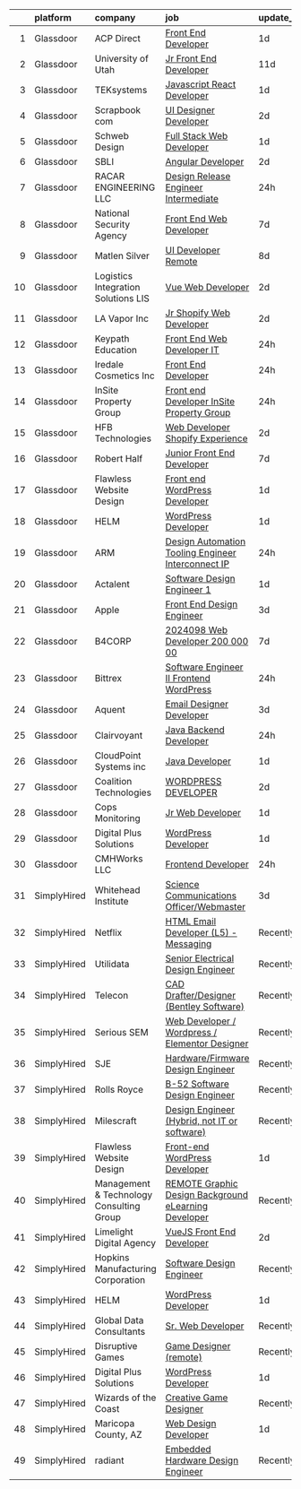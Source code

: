 

|    | platform    | company                                  | job                                                                                                                                                                                                                                                                                                                                                                                                                                                                                                                                                                                                                                                                                                                                                                                                                                                                                                                                                                                                                                                                                                                                                                                                                                                                                                                                                                                                                               | update_time   | location                  |
|---:|:------------|:-----------------------------------------|:----------------------------------------------------------------------------------------------------------------------------------------------------------------------------------------------------------------------------------------------------------------------------------------------------------------------------------------------------------------------------------------------------------------------------------------------------------------------------------------------------------------------------------------------------------------------------------------------------------------------------------------------------------------------------------------------------------------------------------------------------------------------------------------------------------------------------------------------------------------------------------------------------------------------------------------------------------------------------------------------------------------------------------------------------------------------------------------------------------------------------------------------------------------------------------------------------------------------------------------------------------------------------------------------------------------------------------------------------------------------------------------------------------------------------------|:--------------|:--------------------------|
|  1 | Glassdoor   | ACP Direct                               | [Front End Developer](https://www.glassdoor.com/partner/jobListing.htm?pos=101&ao=1110586&s=58&guid=000001839261e6bb94d97537b146ba53&src=GD_JOB_AD&t=SR&vt=w&ea=1&cs=1_7f88d356&cb=1664608233448&jobListingId=1008171723718&cpc=65CC663E25211861&jrtk=3-0-1ge963pmv2jqc001-1ge963pnei6jt800-ebe48ef794ea5541--6NYlbfkN0AtR68e5gWpPxoovZgA7Udo-dcymoK0NpHFMpIgh7LYz1Vfe3EZ7V0loPJcUnKR6HkjFGVfcN7PrEN0HPXvC2h61nGMZ_djwHEibMkqe5tP7reegdDA6GyXleUtzBg76dLwB5ZrR7VchWLIqdZmor3IpQ1dlq44r_xYVo-fHbMjW8Pt16mgw8KMr6CVpOab7WjmIVOgXmu74wWbzg6VRnNanz945hQau2mQvXpQ41qR0Kz2FxoIEXgkayAcAwdmoU28Hi4WHFufiajoRCZ861Q9T0H0OEP11GQOE4lFtjQtgDETKZULdl-_sUV5UB_An1hbsz49_9Mh1YFap53gjHAWyqsKS698GhiFgBFtWX9nnEd6o-zfTs37O-_LWGSvy6WdJ2FAShIpSSU-pTEGWUhyN_Wgcpuq6rUHAjMigw_o89vpRklLKcA_VEWFmtQ5wK9A2rpFcnB4qPoGD78sDU-m0_kVbS1yWJ_1Fe7NGCzQCGl9rMyluGKG1_Sibvu5giI%3D)                                                                                                                                                                                                                                                                                                                                                                                                                                                                                                                                                                      | 1d            | Remote                    |
|  2 | Glassdoor   | University of Utah                       | [Jr  Front End Developer](https://www.glassdoor.com/partner/jobListing.htm?pos=115&ao=1110586&s=58&guid=000001839261e6bb94d97537b146ba53&src=GD_JOB_AD&t=SR&vt=w&cs=1_ec81f9e4&cb=1664608233449&jobListingId=1008148899412&cpc=F4EED0218A761C36&jrtk=3-0-1ge963pmv2jqc001-1ge963pnei6jt800-203d757690ef3570--6NYlbfkN0CeT8FX21qA8aHoekqZMuZU4Mih5bXiRa2bV6asheKhAl6mYKVHUB3RdJxaCuksIwR8-U3Q2LcHEcxiRj65QyZR_Afs3iURmeU3TP93qVXtnfMQVf9qrz6Srk0RCkWqt7jlVuMNAn8ksU6vScNEdTwyDSTPtTb_VQr51K56x_P_fPGStcxirzBzIkomkFjLpsNNNFTo2CzfvV5CTHjznMIYlmy1UJKe8b6wn14o6ncvqfXEbEuvvioffCFZabgTninYsgogMxVFTz-acpvG6fXgUL6DnYUjfN2kATCvGLgqs-5tS_UOqpOTfsfQYd3hb-WTjczNTAn37f1KcDAshof0xFWf9eu0xrgULAR1B5qbh2nEyszcUrOPUCZW45ZvthQlCrYmTSBpQ_DHlbABoq5J7OSCVR6uWX74JiHsh2X-ngsQ4jVpG-ACPYl39rTWpfaMuqz3JG_xbckAfVpEHLSG)                                                                                                                                                                                                                                                                                                                                                                                                                                                                                                                                                                                                                     | 11d           | Salt Lake City, UT        |
|  3 | Glassdoor   | TEKsystems                               | [Javascript React Developer](https://www.glassdoor.com/partner/jobListing.htm?pos=119&ao=1110586&s=58&guid=000001839261e6bb94d97537b146ba53&src=GD_JOB_AD&t=SR&vt=w&cs=1_1dfe6592&cb=1664608233450&jobListingId=1008172765994&cpc=FB7E4A1762AE5BEC&jrtk=3-0-1ge963pmv2jqc001-1ge963pnei6jt800-120e8345924685f5--6NYlbfkN0AuKz8EBO1xHDEL7V2YF9xF3dC_I9B9i-Zw2Jh8clPMK3KTieKealHQySFBD4L6FvMt4hGeVJ7Y6wJmM8g5YIBiSJvlrytB98C1o2PgFcLlg_4tl2xRH9NZ-YAUbcAPbJ_iqonSoRRmgWGbflO4yxz_XNj03M_SVNhNhnRgPDq7BtO6k2awFbHeEj8EBvK-iQbQ5NqtyDBqrgdZjqNgD7OGAFFIawT2V4sNJcc_BSRK_bNRcxHvQHRwGZbN02dtj_fRM8dwD_gkv9b_jwdpBjxKfu90ZMhUumCSbcD0WDeHvVmm8lYky9V1Hl-JAMfO2a9eGE9hJCCykNvzk1JbFqnTknJiVAmYFICC0OBQ53JYX5STpAedNquoenPG6zoTCnxqqm71R88_DURWAUelt9aCaRBi5g5C8SpEglxBPzuVYwpAde4jo_BqZN3Zv-YjPf7tY42ARu5oV0QVSnALgyOPZoSNw8AC8CwP1anLOlPJ5SVvaKolJd1TlEA8wsSV-RPILFUSiRGfMCM4U1SOYDy5-ez6nyIq4vcYwwYKj6VhXk4NfgbpTqBA1Hei7Rk_2tNybQbKaVAE5Om22RAEnHKvp2vmXDPrMq0i-KQEb97Wb_roCgzcwvf0RGpbBQprtLi7-dZCQNL6bVhMFdhFRf8j0TNtykgX-3-AUJPY1PIsWY6rl6MsDcJ5iSGQyQtR2IsnuVDTFsRN1UA7RPaUuCWqAAg_ijZAmUtjh-BudzjgP4RzmLKjGclZnL7LhkuchKf_F05-gHrgjXqp8NAe_cdh_Wdhdh88D9cVmuPmUBz-y9WnrtR-kCTVg3FbPJOkGq5uFsvC8czaE0WkjlUESf4i3229jFCeQE8sYd4D4yooAGI7U-rUlJvVOCFZixEbESvMgLGBBq8gq_C9XDXMm0I9iS02_rxV7MWjGZIhlQQjhQ%3D%3D)                                                                                                                      | 1d            | Cupertino, CA             |
|  4 | Glassdoor   | Scrapbook com                            | [UI Designer Developer](https://www.glassdoor.com/partner/jobListing.htm?pos=103&ao=1110586&s=58&guid=000001839261e6bb94d97537b146ba53&src=GD_JOB_AD&t=SR&vt=w&ea=1&cs=1_6d63149d&cb=1664608233448&jobListingId=1008168650416&cpc=281FE6ECBEE2538F&jrtk=3-0-1ge963pmv2jqc001-1ge963pnei6jt800-62b34dc2ac0b666f--6NYlbfkN0C1yppl-0ekVUoPe3ZKhKQjCocelex8BczS8oiB1y4H6D5mfhWtO58RS_RPbOjQdgdRpZVKCGkuKevbwxgGfsFKUckQKEEjV0lThO3FJ3CpAhFzxwLzD4t2KKMDT4tJo97gxIsJtm8mFW-2M-9v8-Necl0GviZ8_EnnmdTJ12_ddQeQaXotJQFyCf0SWF8os7C6AScTmCIGP22R_poU1EFookTX-TF1pSg3v3e_Xe6qxn6tuG7O7dIdnIXHDEzWFsBtjh_59Lx4tX0ycOCKyS1ImakmETZMiTibYFsFT6dXyj0QT4u3jzYCfkzjp-5sCzlRGq4HKjMLlm8j0Jztm-dl4W04YbXd3akJwSDhwAp5rIXKm_6QtR4DIlQDCDvkFYnUj6oXLBKqXhStM7pXbTH1h3AmYPJfNG_xpUdiZxnf8FZJD3m2Yk70EKvUmuCdE8ADkHZTSEFMJ_rcyv2y6tfAfwqqy3zdFVIlj8WafMUKTKDdfPwtdrhWDcPGF4Wdwu3QNmh6Yb-FKQ3sPQ5uzY17)                                                                                                                                                                                                                                                                                                                                                                                                                                                                                                                                                  | 2d            | Gilbert, AZ               |
|  5 | Glassdoor   | Schweb Design                            | [Full Stack Web Developer](https://www.glassdoor.com/partner/jobListing.htm?pos=109&ao=1110586&s=58&guid=000001839261e6bb94d97537b146ba53&src=GD_JOB_AD&t=SR&vt=w&ea=1&cs=1_f5aa7a2b&cb=1664608233449&jobListingId=1008171484281&cpc=AF770993EC679D41&jrtk=3-0-1ge963pmv2jqc001-1ge963pnei6jt800-563ce414bae4efaf--6NYlbfkN0C74CBfaB2JFQ8JmQU34j2hFqxGo9lo3fUkb7J_mmIB7XQFkPQ7nEKO-snfFwE3jhHIV18mwXamxMjdPpLofRST_KmO5_HVN8LJ9e4RdSpiFwRns25KCv0Oi06JcIdktiBlqLe_6uuKeQK4_RAdM9EkZPgSDKbhnJwUQpy-tD9J9-Km9Mo6WqNt3o6MmEqrFK0tD-md03iid6Hx8gFAvCjfVT3oTohgCv0z008teLgO5CIXkEepRb5Id1JuuN52We09M3SGgLP0bl6ELhXs8QjRqSWEkBrS4FT3_ycSKnTWPlMw8qHTrhkBdbHIRaPrhla8Zwcz-g05I1s6u2tgG6DKFjT9kzvqfRQ9mh0w9BPO4rfXLAvWSc9eaa01CwA-YLn7AAxgQzetQibLWmvn59_BDfqWjaCy0wfWrZNtj4-eRZIJdCZ93ClnhItjkHcPwB14RN7nm2C5b9HZLeXJN9WR7MR3pyPKWuQTOuVUfb6POFAEsAWAtermH9FJTJ--lUgTgtourNTXyQ%3D%3D)                                                                                                                                                                                                                                                                                                                                                                                                                                                                                                                                                   | 1d            | Leola, PA                 |
|  6 | Glassdoor   | SBLI                                     | [Angular Developer](https://www.glassdoor.com/partner/jobListing.htm?pos=108&ao=1110586&s=58&guid=000001839261e6bb94d97537b146ba53&src=GD_JOB_AD&t=SR&vt=w&ea=1&cs=1_d8a6a6e2&cb=1664608233449&jobListingId=1008167959946&cpc=5E31031E1AFF45A7&jrtk=3-0-1ge963pmv2jqc001-1ge963pnei6jt800-62a7fb5f74255640--6NYlbfkN0ANPzSidSEBYE_ak-IZXiPVDVgP634dKPerCPZGJqF6q2af2l_NJ_1y45DedaMq5G1s2aXJms4Br2z8z03mvWFgDAxG6ntV4_rOXBQxeTzrMJv6IaHfHB4Dcj2NVhAQuQ7DQEws3WfhDa4UNKVE3-3BR9Da3wfoM7qgDy8Gb9_EtcsObckbeoETebLG9J1X1tSWYahe5NtYKyjmDqGgv1fodnFJde49GKa-7SDpx3LYLAxKIPziWjbfmuBcAb6XtTKnAf1Z8LG3nSX54BPubJbot6lYgg4qFbCVQXV2hbR6sJSHgIOtEYVQWssQI7CluAenLpnLpNuLnJ3Axqh5zylcMIrqAAklgyh14z-gRiUd8KbsuoEZlJ5TP-Wz1oJBKGQlJiAAwPU_F4VlTIL1qZqd5nqr9nRljYKyBPkDDJ-kZ1LfT29lON2mm2xtYDB_O-T59NGbstpsBD5riz3Og5tjgHvtRAQa-7rjTzuMwQRlBGyIfOFGsOvp6K9UcdHcWL8%3D)                                                                                                                                                                                                                                                                                                                                                                                                                                                                                                                                                                        | 2d            | Woburn, MA                |
|  7 | Glassdoor   | RACAR ENGINEERING LLC                    | [Design Release Engineer   Intermediate](https://www.glassdoor.com/partner/jobListing.htm?pos=102&ao=1110586&s=58&guid=000001839261e6bb94d97537b146ba53&src=GD_JOB_AD&t=SR&vt=w&ea=1&cs=1_21d5ccba&cb=1664608233448&jobListingId=1008173570645&cpc=88C71AD61D38E582&jrtk=3-0-1ge963pmv2jqc001-1ge963pnei6jt800-abef01109f6409b2--6NYlbfkN0AxPkrTPsDcA4ai02pSBbiRRK0-Ba8d9G9mYfWaq0SB0azDdZeQV7gPJbk6Gu4OGPlbMSs5fGvGZHnSO8E5Jzq74ju55i0HhgUHFKcB5c9SWu5ydHS0iJU_QNxcUydJWJ5OQJqP_WaDhRTg-DGp27BKrOTTPflvRG9jxuobCVS4goDDJ6Y_1YaG2mOaVUvtyceBMP3-2i9vd8DghsEFyMHt5IP7rZIVD9ImUFGKiQ9G9bvpcZzbKAy927Dxvs7OXjQ654XTyaWX-iV-0t9QwrwwAz_QuFZVMeLG4YYDXlhCGdhM_cBVeR7wTHmWkQTiTtwF7DFTfFwT3aDBtsSHMu52U635I-MD6_RPCa1viZmAA04KtE_9gEfBMSLuIgOlS4gZIpb184-Ofjz_rRrUq-g0XrA1u5P0P2hgqwR9CMQUWLuv3VLFJlrZzeCCA8lwaAeA0HAF71jUz4_RS6gou3vP4txKhNTr5pajICuI9YlIiuE8EYBKnXC-JkJbLXXifv-_Pk-CrmVggCtYaZNXYETr)                                                                                                                                                                                                                                                                                                                                                                                                                                                                                                                                 | 24h           | Auburn Hills, MI          |
|  8 | Glassdoor   | National Security Agency                 | [Front End Web Developer](https://www.glassdoor.com/partner/jobListing.htm?pos=110&ao=1110586&s=58&guid=000001839261e6bb94d97537b146ba53&src=GD_JOB_AD&t=SR&vt=w&cs=1_d428e087&cb=1664608233449&jobListingId=1008157797541&cpc=9908D8D4413DBB8A&jrtk=3-0-1ge963pmv2jqc001-1ge963pnei6jt800-7ff8eec83c0b4a4b--6NYlbfkN0AC5S5KfpcrE62cRuYLg6qW_HWiPjKHP06qk-AGfbwYtGlr3wcSMURH9oqKq1q2FCfM1OjM3Kz6Mf8EkahFNJNgp1LK48jUPnMt-okSXP8vnz3V3oP6iYtj2IgXbF79uMEmzQyBa0Jx1u30_URFQLBGZGEmRhKBBfzZfC_xhkrKH9dHf6Fvr8hbWyrV4gGE-ylPBRzXMyjroGa9YLm_6bVBgLdwwOb_VA9u01tBAuxCcgyb1xMoKWjlCVShsAgvi2-xH754w0iMGUsUPOCvTf7snoGvPsdN3IGLqZbPiymuO6xSDNGNt81z0Eb-Ffp2u_af1XHPIBfTT8_U46lHFgxf1QccTnuDwzu6DUe859fzviH0XhoUtsRimEmKT70o66hfdC7I8ygo9xNVowoq5xTrcsy2quG4cmOgVuKrM8iEWcah6Dk7Qk2x8ATsJrXey5mRy6yK29NjJly-hWkVi7DJ7IwOjvWekKg%3D)                                                                                                                                                                                                                                                                                                                                                                                                                                                                                                                                                                                                       | 7d            | Fort Meade, MD            |
|  9 | Glassdoor   | Matlen Silver                            | [UI Developer  Remote ](https://www.glassdoor.com/partner/jobListing.htm?pos=123&ao=1110586&s=58&guid=000001839261e6bb94d97537b146ba53&src=GD_JOB_AD&t=SR&vt=w&ea=1&cs=1_ec200f81&cb=1664608233450&jobListingId=1008157161268&cpc=9908D8D4413DBB8A&jrtk=3-0-1ge963pmv2jqc001-1ge963pnei6jt800-16829e777b87af8a--6NYlbfkN0ADTliTSg4K3aDxe8vkHVVj5ml6bx8ND6Ab8oliGx3AtUlZr5CucCWYpR9jiMrNvNGRO6bUQ4H1H6-dQeHwNMaTFEyTKPTqKhcjE6PIy3a4LOawRF4CIuwsP0LKO19BUUgwn1MGgH3F_8QbFy3AD4zt0nMjvdKp-Xe7d_n6MVZu_VvT_ciADqr-E5Dt6SysCZIhzD-0VAxYuhv7ObJaTIag-EayWkN691RBp0Rm9AX4SEs2ugX7MUrNUXQfZYElgvlx7X6BfV8_sRcSP1ZTjfsiL-Ya0JEXJLgO0SbiXKB3K695yptd4XvLy9rnAp_2NANzH4dGeqTWmUE5LaBik36MN1LbrOnJOyaEG-L6CzGTvpRG-v1-AwFRv02Yv3sGlOxkiZ-RmilbeuVYF6bq2gltjs1V3I7DpeGbBtT75avbhVHOdQqQyrhVn1nX0TJkK1DzjrMzBmj1o2d1TC2HUGOYzdhJQGYyaRU%3D)                                                                                                                                                                                                                                                                                                                                                                                                                                                                                                                                                                                                    | 8d            | Tennessee                 |
| 10 | Glassdoor   | Logistics Integration Solutions  LIS     | [Vue Web Developer](https://www.glassdoor.com/partner/jobListing.htm?pos=122&ao=1110586&s=58&guid=000001839261e6bb94d97537b146ba53&src=GD_JOB_AD&t=SR&vt=w&ea=1&cs=1_2a11033e&cb=1664608233450&jobListingId=1008168457851&cpc=F41FEAB56D215062&jrtk=3-0-1ge963pmv2jqc001-1ge963pnei6jt800-bc07900ce1ed5eb9--6NYlbfkN0Dn9MVFzvoxiG4JyuK1UmJOvqj3swPBnvczHh2OE2Nocau-sVAXUxsQithVakcXPSxVzez-X2K8-pFkhsz_6TE4gvTIekW8r913SGXmfdss0rZoytx4ShOgxIOZ9ovN4NKxbCbAmsIYheUtBvWwenrD5hdcZV6Tj2SHqfm6_gGxzBjfAkB5GCwUgjLPu-a7NQPLPI7ukvYo_dk2t09wBP5lCiAgMD6hTOHWRzXfgWDc8x0VEo0Fx2Vp3kOBAL61iMCreCZ1ubVDpTZ8QGYIKd6gu2JV-vO-lhCFNb2AOTwEuH1W8ZpORdpJRzWfeJwEJ2pOy73WsDGRa-DvTRP2GwZVfd2JWkarXAPqXpd8qpUee-36cHlcsN1rk_JJf7Z16mcUW0d6xi09q4ydmnmKjOl5vF8ELhjCp006DRI_mnqoh1cM-YJuPdtCXeVYxSE8PSwfBSdoWXw2FkXjnota0Ipk-QALREPnsqxgs-DeOZWONV2H4h5kz7JU21J8DOSMXhc%3D)                                                                                                                                                                                                                                                                                                                                                                                                                                                                                                                                                                        | 2d            | Remote                    |
| 11 | Glassdoor   | LA Vapor  Inc                            | [Jr  Shopify Web Developer](https://www.glassdoor.com/partner/jobListing.htm?pos=111&ao=1110586&s=58&guid=000001839261e6bb94d97537b146ba53&src=GD_JOB_AD&t=SR&vt=w&ea=1&cs=1_fe372b57&cb=1664608233449&jobListingId=1008168726008&cpc=47CFDC01B3F81FAC&jrtk=3-0-1ge963pmv2jqc001-1ge963pnei6jt800-2074c4a6be6bd2ef--6NYlbfkN0CJdF-dcTyI6K_jQ3hNxcEWsQ5FdiXrEanOgkWkyiPfXsvldo7H_v80a3ejrouI6bzIqd0zLCHI5I5dOdhE6NEu8_lzZRHflhUo9WLrakOcpdhWd6UULU3idueMpu6G62Fl1diU-y6lFMAs6fKmamJK9IRqNABNvyrZ6UGmH_WoPZXRubTdFV8dWDKbtBQr7i3P8WiQX6SbHSo4MgZJJ_7hw0nLyIKBaajdz6nQK7opgmOsuwpK5Ba9l-dR20gp8YqcYmWzfuUlRJLkmEd-FWtK-6_RVf_ndpGVu00BNfjc3eOMKek2y-6HSXVeuEBK3WthNPngQqvHy3FMmdj32c02mNyEsJYNS-JuoenCHQ4WTvYfkIRn8pYeOPEIF6ZH6-OUHcbEPW5_ieHLQTIFK7BtaGfgdgLSBhOFxNxGSuQHFGNpefvo9ruHaI5GT9G1wTNWg8rh8098N3TW8LZ9sVXvPj47N9ClVN6nHdZgnoNAoI4sC8q32SyhURHBzxcUUKBHz8wHVn7B-Q%3D%3D)                                                                                                                                                                                                                                                                                                                                                                                                                                                                                                                                                  | 2d            | Industry, CA              |
| 12 | Glassdoor   | Keypath Education                        | [Front End Web Developer   IT](https://www.glassdoor.com/partner/jobListing.htm?pos=106&ao=1110586&s=58&guid=000001839261e6bb94d97537b146ba53&src=GD_JOB_AD&t=SR&vt=w&cs=1_07dfd9cf&cb=1664608233448&jobListingId=1008175817499&cpc=1FDE87803EF93CD3&jrtk=3-0-1ge963pmv2jqc001-1ge963pnei6jt800-40fd0ab69fd7e2b1--6NYlbfkN0B5yzmwsWuqFEnZ4KZ0oZggF_kecX9RXCcNgmDdqnpqNuS9SQwkvMm25LJOlwnoQeRE1UnOGLjiYyvfFJhS6PBbD0YNTtWlzLa7C0IlrnKzoOpQbH0snZsRGPKJJ4dlL-WZYfTrr_yJRwXsFcKjdWYo7q87fqEwwWCJH_ihO7lEloF_wcCpVmtE45G0JJbPnVukQmRTcIw34GiB-651QiROC4hSzHiQIzisukbUGAbFBJBOTdh1H8U05ALotUcxtd7xV46i2Y5syx67Z6xOkmVOutLICUmKZDJGP-Vd-mkKvYbKuWc1lOQrIUHx7iG0vjbbYjbCmHhKiWecls5UQRNJXfhoU7BwGrOV-nnWFt-LTbceDQBA3l5azAGr74tuU3ExkwM7lHhACUFLhcVxcgxieUEDXdlvwQgncjw7QwTfC0Y2S9Zjttcdd9IDUO3lXIoo4q3D7EIXf9hvTAD2qkhlvYcKbfrH9tVW0baaFhrjWfAj54VLtJV9R1QQYGIEZilJK7dRqjQflWCsOWwi4ZxABXt2nJgHGG9Wjt1Xsfqo0h90OKeqz_HHutIQULSEc9Ey8sfCLZvit9rwme7eH250w0s7_-LpvEF7l_N6hgupag%3D%3D)                                                                                                                                                                                                                                                                                                                                                                                                                                                    | 24h           | Schaumburg, IL            |
| 13 | Glassdoor   | Iredale Cosmetics  Inc                   | [Front End Developer](https://www.glassdoor.com/partner/jobListing.htm?pos=107&ao=1110586&s=58&guid=000001839261e6bb94d97537b146ba53&src=GD_JOB_AD&t=SR&vt=w&ea=1&cs=1_8a79efa6&cb=1664608233449&jobListingId=1008173941640&cpc=2CAED5C921A5F994&jrtk=3-0-1ge963pmv2jqc001-1ge963pnei6jt800-433b51432a60582c--6NYlbfkN0Aewy1G04T2LkGqGLLVS_48ZJBF-shEjrOl0toiIGVrmCXuzT68Aru7xZsMFgdZXC7zH_kmVNNWuvZO3dAxIqTezYpRMsYasIKJlEcTXVDZ2WSTkL_lGA_sJG_5Mhg-WdbncGwduEHNFQQkyFlPiIYVXW3P8eZR1bZm4eyBZdsNDFQqyLBhX0fhzFZK3k6z7UPP22T1iu4cLJrlHnrU1g2OYq6yX-KgrMhdyY4BsFxC66aTSQO8ybDs0jBKGLC2deWF9P-kK8hkpa20ES6trZ2gmNO43cDJxQbxq6wMqYnF05RwJ7abOaNfUT13MPhFFhTocM1eqsoyZNHxWrQIo3fJ3FSgwieNac7b_Jb7P9wC2NJahiJr0OMPHAT8sSrJ9uUHy2MdXtUhly6Oo3rPUDmsiqkHBHBTjKWgd1za7181BV64r5y9KEAbwgLbhR2JfM1P1YfQe33ywOxPoN8dNlnbIdxUsHKNL-kQiJI1BqWvxf9nNndDh2Dc)                                                                                                                                                                                                                                                                                                                                                                                                                                                                                                                                                                                    | 24h           | Remote                    |
| 14 | Glassdoor   | InSite Property Group                    | [Front end Developer  InSite Property Group](https://www.glassdoor.com/partner/jobListing.htm?pos=105&ao=1110586&s=58&guid=000001839261e6bb94d97537b146ba53&src=GD_JOB_AD&t=SR&vt=w&cs=1_9c169d26&cb=1664608233448&jobListingId=1008174947868&cpc=9FFE37255B2C047E&jrtk=3-0-1ge963pmv2jqc001-1ge963pnei6jt800-65399c1e503b61dc--6NYlbfkN0CbSjGqvEM5GUL70PexnlNQ2c1fa7HJH8c8uFYAHz9A405O8Sole7T3VpAzN7Y-QGbFR9xBB_giB3xmPkVYNQW7_MMF4UPr1nKmtGfhfBrUyI60m9r5HUwClaujxM8avOcr1CimrFdKyR6B578pRxnxAyGDwumj2EzOOZPnlKVzct10rlitAp-1A0gehQtk9cF7kLc63aVrzb4NRE0FugQbbxj8jEECGPZFoamDqFZPbvZGjd2elkI7oYufowKkW_jLJCgQDdyRJHocKCRiwZ4tuc7Gt2k6FyvB4o5W9i_5lwwWIwpPrfKJnAQnhiJZdwpDtMTKjgf0P-qo8VV9GPdCTtwiYYaRDHoBBPfzSfp7YrFQkUrzJD_zehTVvBeFFcZIRZoKJUy5__0M-WuWpUak72m5cy2QUNj14Zye-UNvwjjcA0SufpW6ggYCFz9caTBSlRTgG9Y9fZQftgZs-FdQ0fVt7Q40vjObldgwnOna0NdQlUb7M0sW)                                                                                                                                                                                                                                                                                                                                                                                                                                                                                                                                                                  | 24h           | Remote                    |
| 15 | Glassdoor   | HFB Technologies                         | [Web Developer   Shopify Experience](https://www.glassdoor.com/partner/jobListing.htm?pos=114&ao=1110586&s=58&guid=000001839261e6bb94d97537b146ba53&src=GD_JOB_AD&t=SR&vt=w&ea=1&cs=1_606d6ade&cb=1664608233449&jobListingId=1008168337569&cpc=334ABAF5D42DC775&jrtk=3-0-1ge963pmv2jqc001-1ge963pnei6jt800-0006d3e8cadd13c0--6NYlbfkN0Bdi3r-K5gyuedsFzsY4v3-uemM-ORqdIiUVv3E2nJH3vFPz-131uzYdjiivR9aQ3PgQHhUkLbQNpAMj3lB85CKPrkqvOxC7TORGZiu8QsUsVrbxiNb5WE6XDnmJ-DCzmOnHfa4EPlLXbJzF5vHwTZm4MgHQMD7emKL6_B_GdpCoDdufJhp99wfdZcZqQ9niTkwaz3C7flNst3ELjAzRdvIr-in99UmveB31-jjDHLthUIzc8pUeizjB8v-VsmhoRUEsWS9ROd0TV803seHSMz_aWNHfHHe2zhY-mxtd66e9N2BqV0_ABCoAV-QiEtJEPsv98lVjdSKdQpmR0bLVs_tOXZyuLxxX2cZDbIQurnSWivmYSDwfurI7QvvkljGmj9EtFGEsV0cFEnPnMldWjzTaVNzoWhYq-177gGxgugcZsk-c_pBD5R7vtnTACxgqWooe5Gt-Ekgz0iCH9lfPTkAK0LToFD7F6F_E1eobgBkHSZlTSWvHZwB_UXQ2_Ypy5hfzUrG7T5NZw%3D%3D)                                                                                                                                                                                                                                                                                                                                                                                                                                                                                                                                         | 2d            | Saint George, UT          |
| 16 | Glassdoor   | Robert Half                              | [Junior Front End Developer](https://www.glassdoor.com/partner/jobListing.htm?pos=118&ao=1110586&s=58&guid=000001839261e6bb94d97537b146ba53&src=GD_JOB_AD&t=SR&vt=w&ea=1&cs=1_2df41fad&cb=1664608233450&jobListingId=1008159310171&cpc=C4A69CCDBB3B9599&jrtk=3-0-1ge963pmv2jqc001-1ge963pnei6jt800-ad7c0c2ea6a51657--6NYlbfkN0CpzDdaQkua3np5pkmj49lKioZwmwxQ-yx5plwbYmV_M7ZUsoYMwH68ZWZwpU8o109k8k9TkDq1w6sfTxQkE0Ft9mF14Uw0_9EoxHmQqCj3tCIE2KfBuGjcTtjqWw-JHOfMWZ887oAMblHPOaCDyAle0H0J8Szjo-QPHMkVFWsJnhEnUz9nnl6qhn_-2MEp5YD6ZchtmIxpivTYEq9Rafa1cQiwb7FDdQTd9bxHBVvyuaYcYugYV77WVhuSiiLDLH7vO-mdTIa_fO19Gqp2WSry3OV6jdjbL9kBFxsoCWHpFxgu0QlJk2EEeeo5vxfPWv7PX4ZTyqWud-esc5LUWKq3usOczqtck1DZX4seKPFP8OZPKweaBytY1Pf5Y52zOmTRvgjunvUyUP8JcnrrAFWUOILayr3TXo651KViM6sEiAjf3--HKQzT9P8DgHm_e-Ap-gORDEK7CljRlbg_0dZ5V_sa-7vfDdarfOL6j8qb3-xNH8zjOtnAKCWAqfWFegODZDCysb3aHmMg1vsTRnnFTdEzns-60Dt-rQ4bk_s1xejH-GJPI741Mb9BiagRvms%3D)                                                                                                                                                                                                                                                                                                                                                                                                                                                                                               | 7d            | Melville, NY              |
| 17 | Glassdoor   | Flawless Website Design                  | [Front end WordPress Developer](https://www.glassdoor.com/partner/jobListing.htm?pos=126&ao=1136043&s=58&guid=000001839261e6bb94d97537b146ba53&src=GD_JOB_AD&t=SR&vt=w&cs=1_f04cab13&cb=1664608233450&jobListingId=1008172588659&jrtk=3-0-1ge963pmv2jqc001-1ge963pnei6jt800-07924ada108c6897-)                                                                                                                                                                                                                                                                                                                                                                                                                                                                                                                                                                                                                                                                                                                                                                                                                                                                                                                                                                                                                                                                                                                                    | 1d            | Remote                    |
| 18 | Glassdoor   | HELM                                     | [WordPress Developer](https://www.glassdoor.com/partner/jobListing.htm?pos=128&ao=1136043&s=58&guid=000001839261e6bb94d97537b146ba53&src=GD_JOB_AD&t=SR&vt=w&ea=1&cs=1_28542b35&cb=1664608233450&jobListingId=1008170937652&jrtk=3-0-1ge963pmv2jqc001-1ge963pnei6jt800-8f977f92417209d4-)                                                                                                                                                                                                                                                                                                                                                                                                                                                                                                                                                                                                                                                                                                                                                                                                                                                                                                                                                                                                                                                                                                                                         | 1d            | Remote                    |
| 19 | Glassdoor   | ARM                                      | [Design Automation   Tooling Engineer   Interconnect IP](https://www.glassdoor.com/partner/jobListing.htm?pos=112&ao=1110586&s=58&guid=000001839261e6bb94d97537b146ba53&src=GD_JOB_AD&t=SR&vt=w&cs=1_ef32a13d&cb=1664608233449&jobListingId=1008175654790&cpc=FAE5E775D180B2FB&jrtk=3-0-1ge963pmv2jqc001-1ge963pnei6jt800-778fc76290a73bca--6NYlbfkN0BgJnowPS_nFa6JvbNw1Ud-JjG_6nenis8YkFjCtkUlxoHXLw2_bm5yT8xmAj-JAcWZuf3sSzeAE-Nqz2cSmklAZBML91C7aVl1S4LPMKPpCKB0HakeDJceZJPJRxeYXjHIMA5lCMApHD6TQE-HPfHwXi2ZYTwQg5bx7IUxEImifs-c6fMF8A8DvAE10UN9-4yMhyG0uhe7WHBbGQwP9klupgHtM1dWsJ0VCX1p08_wxodUfIb9kk8XRygGNyXQZ3oDEaWS8NSM1aq9ncU_6N-boY_n3YAQRVuMfB-tVjpfX9cTwD0G5VDByca7CnY99TQE5J8yR-Vi2dufDyzAcRxLdr8UCXZreloidIUWwp6etpmzu28cmgd2rID_ZUCwIZlC84AGFNue_7r1ox2GW0U0OwCcUyU_i7QixyZ8hbgfl6-XxAnFc5JOiKH30ATxwME%3D)                                                                                                                                                                                                                                                                                                                                                                                                                                                                                                                                                                                                        | 24h           | Austin, TX                |
| 20 | Glassdoor   | Actalent                                 | [Software Design Engineer 1](https://www.glassdoor.com/partner/jobListing.htm?pos=121&ao=1110586&s=58&guid=000001839261e6bb94d97537b146ba53&src=GD_JOB_AD&t=SR&vt=w&ea=1&cs=1_2711d375&cb=1664608233450&jobListingId=1008170406414&cpc=3BA4CE39D5B5DEF5&jrtk=3-0-1ge963pmv2jqc001-1ge963pnei6jt800-6fa445fc067a5779--6NYlbfkN0ChYVx_I3yfZ_JDY3EFoivtqvi_stwnZ_kRt8Dowt_l_d1ydueao4NE-oUleRJ4yhjfJQSbKMB4y1pzkqK1GAQAEEEJrmsvY9Nkq5R9T2FDcE7TICfcbPB5zDzDxmOWKSxlsBDpNwYP7Xbl3jusf-hvHdJWZ_U56WY4RHdpLntJY7m0dce21lCxlJcJfyAlhHyqJF0lEHXpXdCJULlrYuKDf4msCvd42eVCgs-KKuGVH5dOttqhPxgM3xyGMwAAQcwRbkOXa-Yz500d-HXPY6ehKiWtU3vDwNw7EDqGsZnLZ6lEMAQEMwpV47LWRvqvmXHZ7sYks61vBckT8mWH09cTPL5GHGVF1tl8nj_OrY9NKPVD7_vL95D9PKO9Ex5u36ey6Ud1hMImSiuUPv7tZ3TFDUGp1NVMgIkqN2JWLFPMx2fcBuAPDWxAUA5fhKCmzD0LeqwHb7CbN9tRC4MJml_ERNE_if50PFKt3hmLhtXU0GKcLp2EwuxV3dJRZMhHAO3dGlaL8WtR4RlgkTVaJAJOjoboW3CHIbKFHpDNqheV5LnM8_ssM9g4qseNtd56MTIvy3p4-HKzx9AlFrpl8-1mBQQKP5xg247PgdB_k8_Fp1xqVW1IsrH-KCUvyyefkpqRobAzvFvYtgWQY02o0nM-nfMtauXuBxJRK_foEILHB27r5su-21gwj5Rp85LOMuKwgvlHdpc1lFtTVtjyhCighlrAFZFEuKl4Z_fYO3EvzoPU14h6uCFkOscAm4TXbrR8y0LKKQb9Hiw-HGjrjH-NIWQXwwXcbj6W30g9LxKXKlbRcjZu0pu1gczx7RNqlLOVRV9KnyuAXFNp3XKgkjx2b7_k5UJCZVCyDy3Yx0Ugm_QP7W1xADu2PA-FbAGpE1Kk3RgDrszTdvg11MQHeQxv0kB1Xd3_ybRK_X2TL2a9FuDc6WchMR5rno_SieUIJd65AiUStVUO7-x5YrRSRh75)                                                                             | 1d            | Seattle, WA               |
| 21 | Glassdoor   | Apple                                    | [Front End Design Engineer](https://www.glassdoor.com/partner/jobListing.htm?pos=113&ao=1110586&s=58&guid=000001839261e6bb94d97537b146ba53&src=GD_JOB_AD&t=SR&vt=w&cs=1_8c573654&cb=1664608233449&jobListingId=1008165557587&cpc=451933188B21919D&jrtk=3-0-1ge963pmv2jqc001-1ge963pnei6jt800-04c930a621fc3334--6NYlbfkN0BvKrLyj5gPmtZO9T8euul8TCxuuKNOtzRJOomxnwSEodTz2Bc-sPZlMlNbJQ5kKAsLWW-ZI3xeZmVdhvpBKIE-vP4LyOkEmkl3FcDztiAkG6M1lI8fp64GKa3FQ6i6eu4PLkaHQ7DaXsRvqe5zJNUOvjeqEqn9hggdKRGlOVE_owNgxzyVm07ei4Y3K7KmsUt1s2Ai88bNHW68Vxnj3jSMpUYC6_ct4NitZmdZCvPvxq6g1a662d1CVg_ehWb7_gCrCWOmNTus2WU_N158mTs0JkwHyqobLz2UYJQuXkRAKB5KAkVC5pOs7R5p80dJNqNFZt9nZPL2_XnyDeejTNu1GyOI_oUfOJ8jju3qtLfgBaKeSGVzuDWR1K8Ixa671fRDn-Jjg5ZQpyBNGfgI5rH06_Mz_zLpxGVAOlaIrh07nFkhVGWiMyzWuFasBkrH3v5hqDGqK97h_0ryxA43jExpVSoJOJfRKYaLlAUK2e9pQm7eH_ZOTQD5UU65jabdgRx3VB8cWHN499PPvHN6ANJ9lqlKar8L7CNQc1PSkVynZx3xbRijf83YZTLJcXM6wCu68pAAqLk8KwZQ6-UN3UVu1r2AKRUUjEz3qMwpkeTDvp4ImSz7WU3OCrur-UOwsJW8XPpNCzn5_UBQa-9bnmlC377eSf_lwayZjVpa_iEQ1hLtqG6dfXhpnKwNcSanoREX1bUKYdB9X_un6LFPCaXVjWK6J306obQ8C6iIygc0VRFG49xOD5vLtq-j33AOSexqQETWYUnRKqpg82srhd_Cyz4sTS1tWaryDSwHZrq9FbmMQq07nLjYy9OBRocIfDcYKADldmZmaMH24Lt1aqQx3RTODk8TDunxFiMcIudG2d-DShxsr9Cnqxu0if_uYPHoFFXlBiiOohyqzLawQ6YeYzUbl9HJIyhE4eBHN8mI_ocUDk_ptqdGZfZ8-YDbQONvPlXHj_qKcw%3D%3D)                                                                                       | 3d            | Beaverton, OR             |
| 22 | Glassdoor   | B4CORP                                   | [2024098 Web Developer  200 000 00](https://www.glassdoor.com/partner/jobListing.htm?pos=116&ao=1110586&s=58&guid=000001839261e6bb94d97537b146ba53&src=GD_JOB_AD&t=SR&vt=w&cs=1_75c4e71b&cb=1664608233450&jobListingId=1008158976945&cpc=F41FEAB56D215062&jrtk=3-0-1ge963pmv2jqc001-1ge963pnei6jt800-c932892369677288--6NYlbfkN0BBcNHvdcwdm3ewH9kjvka83ftEJjxlat_DdA1S80VRS6k0mxP7wnwmAsSRP66qfkxiEkMctYB9U822vuycvL2T5Nd686usloJm7--NpPNg1qasCGwMK4TUxMEC-9zrM2VaMdud5tdIKPynwmtMI_gJsD3h94tY0hw9TLoSlEaEREeod5x2IyCWzZUhhg-APyH-yN4Q0DHii5FE5KAmyZyrafXsE_3qx_yVlDfwjvyZg2jsU_94ijd1IrWL9HO5mEXKw0gS-stpOn9OR7R_GGUYrXMScLaRLar2jeCKGXfhp7ucXqMbcugJkdb8u6hVc2auw2iEyl9bLrgO_EKvb2e8P0wuFsUCgNNfomRWp3nqCwiCfWiN8Hp1OakXz8T9PHlgDPzHzrDiLjG7UJB8IWMVTjN0Fp2765Pl9YWuuAOnTg2Nxsi-YFl-dHjLcDqRJEBkXUrN7cemyZP3gwRDizLLnhj46tioY69Im2PFPoLJ3A%3D%3D)                                                                                                                                                                                                                                                                                                                                                                                                                                                                                                                                                                               | 7d            | Reston, VA                |
| 23 | Glassdoor   | Bittrex                                  | [Software Engineer II   Frontend   WordPress](https://www.glassdoor.com/partner/jobListing.htm?pos=117&ao=1110586&s=58&guid=000001839261e6bb94d97537b146ba53&src=GD_JOB_AD&t=SR&vt=w&cs=1_57a1137d&cb=1664608233450&jobListingId=1008175034999&cpc=723ADC3DFE402989&jrtk=3-0-1ge963pmv2jqc001-1ge963pnei6jt800-a80541fddb04d4f9--6NYlbfkN0DG4ntHtB_rMsnfhgmnSvK2brktLme1L4SiDeJjQ-izrVOLqRJ5-yjE7k3D6lhaa8_lH88SdxtMaSlnlmjUfCNoZHvQHGueU-Y3d2bIwApEdFnqET6TBcpGQqe2E9vdo5W3o6y3AbM9C2n3Vy0WPs-3zb0M0z09SbJ9Le01I1VDIlmoEFv_w3OrWO8serWj1oX2FWX54gru0g0WETQ3TuIKlTPEeVuu410JKgwOF6zlarrDG3kH8kvH2gN7tNEGbc070ODDpSZrMjL9MwgL7Ew7anbbY2OlXjsd-8Yd5M_T7QuVJYMk6GIRE5RGXhKCmh0-TbRjt2URUJQqhrZqLcy87-E6FamPABJ8fE_1qyvqg5ObAq5DUZzawP9w4S0Xn9wFrZ0gi5xuluOPrkq1jZWafMbiGI7-0NpMQOt8h_7RZa-my7tJkLvlWCKiADusTwodiDHqBoR1wuf6JFNRgluuxHjj3bQOrAqS6fRYjFTsGVJkgfWTG5OOZYWOR3sYPiKr9xcc7vtCfOJJ4QvAZWsXUjdrr0FAs2UQdm_ff89CtI0VhNZshy42XQJ0KEZWFFpDTJVS_0Mm79BCXAMpsn27RdI5HAQp__mRRRyPJ2140ZA0_khKffRS84Xe6iptKUio0GGdLG3qqbKQb4TJMt-5A2QSBUnKIM8P3gHDA634f1yo37f_a-S-unPhftsY1-RXZGQ9kzO9FL5pdAdlOkKdv403UJxJVEIQPt9doZam82S9MTFvl-qLybTbD2qfyq2r-xTWDv9FQoEupKiDotUi2_WQKbnoXyxlAhU3wLErOj7dpCC4J0Z3_IC0UhjaSa6W6hi6DSlQLY1pvyE5cavjdvE-i-5z9XFd7eLzhc3JRHjIllyLqz4ptlfllXkovvNU-1JXmics2gHt_YSS59mfJkG_PUtdwfYHcvXXsnZzN-OQ3ZY9WXiBFFr_ui6EJ44Vna1wrRIL67GugvSl5LqQx0gXGNWRJ65cp--fVdxfFYLF1gHozNhcYgq8nI8LWF7inm64JMZdh1hjRYRhY72Q) | 24h           | Remote                    |
| 24 | Glassdoor   | Aquent                                   | [Email Designer   Developer](https://www.glassdoor.com/partner/jobListing.htm?pos=120&ao=1110586&s=58&guid=000001839261e6bb94d97537b146ba53&src=GD_JOB_AD&t=SR&vt=w&cs=1_eaa4c5d5&cb=1664608233450&jobListingId=1008166262011&cpc=C4A69CCDBB3B9599&jrtk=3-0-1ge963pmv2jqc001-1ge963pnei6jt800-622daec645d04420--6NYlbfkN0DMrcEu7yrtATojKJA7cEzGQ3FdRGWLh0CZQInL4ECGI9gD0Wolx9R2v-Aex0-GK041Xi4dp_6ULFO3w_3LjU2BMF0LvuMsSSgW2c2SrVk5hdgSQpFu_tq878gARf3FLqSuPRG17dymVYsAydq41QtQqFJ_aWvMga7qWcq_H2p5jMRoIfvktEFAXBIDHWfxwS7nFCiB-jBTJFp7J5staRUwprd8ayUlyxPN1IkdOx_n6wm2SW3T93--UyetRJ9Z-gsu42PORjsrY498hdaNAn0hQv4m---a-7vLTlKH9VtuWiAad2ETQJOvZZafuX3jeTRs8EkM-83_zaZG2AohPG8VZxDIjTsBgeYZoKfqtx1IonSYW76pmrnfeJ7Mip_wctiASmHvgyvveR3sH8k7i8mB8mbFSU1rjwKcfgO4ZQDIkgGAAb7NHy28Jgymt-pFTQ1TyM_2ZSJRFA%3D%3D)                                                                                                                                                                                                                                                                                                                                                                                                                                                                                                                                                                                                                      | 3d            | Richmond, VA              |
| 25 | Glassdoor   | Clairvoyant                              | [Java Backend Developer](https://www.glassdoor.com/partner/jobListing.htm?pos=130&ao=1136043&s=58&guid=000001839261e6bb94d97537b146ba53&src=GD_JOB_AD&t=SR&vt=w&ea=1&cs=1_3ad6a23d&cb=1664608233451&jobListingId=1008173936837&jrtk=3-0-1ge963pmv2jqc001-1ge963pnei6jt800-a016b87bffebd4cf-)                                                                                                                                                                                                                                                                                                                                                                                                                                                                                                                                                                                                                                                                                                                                                                                                                                                                                                                                                                                                                                                                                                                                      | 24h           | Remote                    |
| 26 | Glassdoor   | CloudPoint Systems inc                   | [Java Developer](https://www.glassdoor.com/partner/jobListing.htm?pos=125&ao=1136043&s=58&guid=000001839261e6bb94d97537b146ba53&src=GD_JOB_AD&t=SR&vt=w&ea=1&cs=1_ad3a708e&cb=1664608233450&jobListingId=1008171090166&jrtk=3-0-1ge963pmv2jqc001-1ge963pnei6jt800-7f8d97f296381dd2-)                                                                                                                                                                                                                                                                                                                                                                                                                                                                                                                                                                                                                                                                                                                                                                                                                                                                                                                                                                                                                                                                                                                                              | 1d            | Remote                    |
| 27 | Glassdoor   | Coalition Technologies                   | [WORDPRESS DEVELOPER](https://www.glassdoor.com/partner/jobListing.htm?pos=129&ao=1136043&s=58&guid=000001839261e6bb94d97537b146ba53&src=GD_JOB_AD&t=SR&vt=w&cs=1_d0b6bc1f&cb=1664608233450&jobListingId=1008168643096&jrtk=3-0-1ge963pmv2jqc001-1ge963pnei6jt800-fc8268abca66b205-)                                                                                                                                                                                                                                                                                                                                                                                                                                                                                                                                                                                                                                                                                                                                                                                                                                                                                                                                                                                                                                                                                                                                              | 2d            | Culver City, CA           |
| 28 | Glassdoor   | Cops Monitoring                          | [Jr  Web Developer](https://www.glassdoor.com/partner/jobListing.htm?pos=104&ao=1110586&s=58&guid=000001839261e6bb94d97537b146ba53&src=GD_JOB_AD&t=SR&vt=w&ea=1&cs=1_a0f1c5a3&cb=1664608233448&jobListingId=1008170882041&cpc=F5E96E35A1725171&jrtk=3-0-1ge963pmv2jqc001-1ge963pnei6jt800-9cd6245c5e054b74--6NYlbfkN0DS7tY2TQAx0Jyj8q-6CWKZThWvDdXjOicQ_cNfQ-mewJz8fyt-8vLr9fuEWqTMR84hZs0qokHGD9RCT4acBKss6-LT1U9iwCw9jj5diq5lM8DphereRJNqFvbg2u6TANRIse2CFGWKNdLv2CbopkgEXka7ZE0j-7fh1bYjJDL4DuZhKtjdTotU9Zay10bjX7tkCX83CjGM4a6Pvvlb-26MvjbrUlKQbj_rLGoRUs7o2XPzedhZyGDeVNOIL7xJCuu2iHsZTnXl5i5aeyTh3eqYm2S6nMRuwkth53feQ8-zgthXZR07A7YVEbpAs9z8f8OjQR0AtwgPpxTMyiGF3gxR5i5QnhSwaZrPD7_7Yk7aNttBgVaZnWpFmrJG4ntuo5Eve34koHDnbax7TEpdqdAI_tmpFSiYvH9WnRxowg5UfIVgFezr9KZNQJbuhnRMArQsGrXXCfVldPEyMhzHx7CNGEyLQR5sNp-PLQ_-MEYBt57nPO-b1gUpzXqXAHR3UVbdyjDmPAFEwA%3D%3D)                                                                                                                                                                                                                                                                                                                                                                                                                                                                                                                                                          | 1d            | Williamstown, NJ          |
| 29 | Glassdoor   | Digital Plus Solutions                   | [WordPress Developer](https://www.glassdoor.com/partner/jobListing.htm?pos=127&ao=1136043&s=58&guid=000001839261e6bb94d97537b146ba53&src=GD_JOB_AD&t=SR&vt=w&ea=1&cs=1_afc5868c&cb=1664608233450&jobListingId=1008171705524&jrtk=3-0-1ge963pmv2jqc001-1ge963pnei6jt800-0d9ef80828150647-)                                                                                                                                                                                                                                                                                                                                                                                                                                                                                                                                                                                                                                                                                                                                                                                                                                                                                                                                                                                                                                                                                                                                         | 1d            | Remote                    |
| 30 | Glassdoor   | CMHWorks  LLC                            | [Frontend Developer](https://www.glassdoor.com/partner/jobListing.htm?pos=124&ao=1136043&s=58&guid=000001839261e6bb94d97537b146ba53&src=GD_JOB_AD&t=SR&vt=w&ea=1&cs=1_51ea8137&cb=1664608233450&jobListingId=1008174102267&jrtk=3-0-1ge963pmv2jqc001-1ge963pnei6jt800-87c25fbe65531a8b-)                                                                                                                                                                                                                                                                                                                                                                                                                                                                                                                                                                                                                                                                                                                                                                                                                                                                                                                                                                                                                                                                                                                                          | 24h           | Purcellville, VA          |
| 31 | SimplyHired | Whitehead Institute                      | [Science Communications Officer/Webmaster](https://www.simplyhired.com/job/zTeP-7vQjHBHjhIlO625u3ZIvmb4wC7QZhiY36dXLxow8pUehdMYlg?q=design+developer)                                                                                                                                                                                                                                                                                                                                                                                                                                                                                                                                                                                                                                                                                                                                                                                                                                                                                                                                                                                                                                                                                                                                                                                                                                                                             | 3d            | Cambridge, MA             |
| 32 | SimplyHired | Netflix                                  | [HTML Email Developer (L5) - Messaging](https://www.simplyhired.com/job/1bXVxt5BiO0MD0IViaSIetDkT_fhFoZwnqAbC8nd3-MrVMl4GV84Zg?q=design+developer)                                                                                                                                                                                                                                                                                                                                                                                                                                                                                                                                                                                                                                                                                                                                                                                                                                                                                                                                                                                                                                                                                                                                                                                                                                                                                | Recently      | Remote                    |
| 33 | SimplyHired | Utilidata                                | [Senior Electrical Design Engineer](https://www.simplyhired.com/job/yIyYzoyh63m4XAStAICYindUmAvvx7qe7aiJL47KZ1S8_1qGC6xD-g?q=design+developer)                                                                                                                                                                                                                                                                                                                                                                                                                                                                                                                                                                                                                                                                                                                                                                                                                                                                                                                                                                                                                                                                                                                                                                                                                                                                                    | Recently      | Ann Arbor, MI             |
| 34 | SimplyHired | Telecon                                  | [CAD Drafter/Designer (Bentley Software)](https://www.simplyhired.com/job/LPB5WxrLiPPzYFnfiu0JQw3GcGv0L7ll5ZzcfyTfWLfW54b_AEUZNw?q=design+developer)                                                                                                                                                                                                                                                                                                                                                                                                                                                                                                                                                                                                                                                                                                                                                                                                                                                                                                                                                                                                                                                                                                                                                                                                                                                                              | Recently      | Remote                    |
| 35 | SimplyHired | Serious SEM                              | [Web Developer / Wordpress / Elementor Designer](https://www.simplyhired.com/job/aCf_9_ugq9Xy9HyGkNLILKPG6qCWF7PUYz5r9eHDEN88XxCoYc1qPA?q=design+developer)                                                                                                                                                                                                                                                                                                                                                                                                                                                                                                                                                                                                                                                                                                                                                                                                                                                                                                                                                                                                                                                                                                                                                                                                                                                                       | Recently      | Remote                    |
| 36 | SimplyHired | SJE                                      | [Hardware/Firmware Design Engineer](https://www.simplyhired.com/job/O5hshxGiYNC_87W5pLs-7t7lmj2S2JS6hBsS2-tcTp7ul5nLvMtoSw?q=design+developer)                                                                                                                                                                                                                                                                                                                                                                                                                                                                                                                                                                                                                                                                                                                                                                                                                                                                                                                                                                                                                                                                                                                                                                                                                                                                                    | Recently      | Detroit Lakes, MN         |
| 37 | SimplyHired | Rolls Royce                              | [B-52 Software Design Engineer](https://www.simplyhired.com/job/o-LHBqn4ko7xu9kDFabGKkUNk7AcaPESv_pmo3uFIVj2DL3RAZIDjw?q=design+developer)                                                                                                                                                                                                                                                                                                                                                                                                                                                                                                                                                                                                                                                                                                                                                                                                                                                                                                                                                                                                                                                                                                                                                                                                                                                                                        | Recently      | Indianapolis, IN          |
| 38 | SimplyHired | Milescraft                               | [Design Engineer (Hybrid, not IT or software)](https://www.simplyhired.com/job/LNRWd3vmbZuuGaNHqdxPRFqBV1FwUXGvk-YFfeh_TGjdiZFaU6vizQ?q=design+developer)                                                                                                                                                                                                                                                                                                                                                                                                                                                                                                                                                                                                                                                                                                                                                                                                                                                                                                                                                                                                                                                                                                                                                                                                                                                                         | Recently      | Elgin, IL                 |
| 39 | SimplyHired | Flawless Website Design                  | [Front-end WordPress Developer](https://www.simplyhired.com/job/plAD6mgTFrGoF2e8VjbW9JITXOnVeSdKAR4uC7G3QmgTVatZb8k6wQ?q=design+developer)                                                                                                                                                                                                                                                                                                                                                                                                                                                                                                                                                                                                                                                                                                                                                                                                                                                                                                                                                                                                                                                                                                                                                                                                                                                                                        | 1d            | Remote                    |
| 40 | SimplyHired | Management & Technology Consulting Group | [REMOTE Graphic Design Background eLearning Developer](https://www.simplyhired.com/job/mz6GCdcNPZSYa86G2XKqfdugu_e5kecjig4YnD6Qfdzm1ET9MP3s2A?q=design+developer)                                                                                                                                                                                                                                                                                                                                                                                                                                                                                                                                                                                                                                                                                                                                                                                                                                                                                                                                                                                                                                                                                                                                                                                                                                                                 | Recently      | Chicago, IL +24 locations |
| 41 | SimplyHired | Limelight Digital Agency                 | [VueJS Front End Developer](https://www.simplyhired.com/job/kCvjvIM5kzMe2bMubv0GqbNkBo8ZXHqaheKkyiajwg8_ZWnKvH2BHQ?q=design+developer)                                                                                                                                                                                                                                                                                                                                                                                                                                                                                                                                                                                                                                                                                                                                                                                                                                                                                                                                                                                                                                                                                                                                                                                                                                                                                            | 2d            | Remote                    |
| 42 | SimplyHired | Hopkins Manufacturing Corporation        | [Software Design Engineer](https://www.simplyhired.com/job/qY8slYaw9wD2ocnPC4HaJoxOS535kfd1g9te5vVup0OD4IWDFxIROg?q=design+developer)                                                                                                                                                                                                                                                                                                                                                                                                                                                                                                                                                                                                                                                                                                                                                                                                                                                                                                                                                                                                                                                                                                                                                                                                                                                                                             | Recently      | Emporia, KS               |
| 43 | SimplyHired | HELM                                     | [WordPress Developer](https://www.simplyhired.com/job/3u4R3eMDn7LnLWqV5_ltBP3pxAUtavSZZktMUcXA6SZ8oYXZCM4pyg?q=design+developer)                                                                                                                                                                                                                                                                                                                                                                                                                                                                                                                                                                                                                                                                                                                                                                                                                                                                                                                                                                                                                                                                                                                                                                                                                                                                                                  | 1d            | Remote                    |
| 44 | SimplyHired | Global Data Consultants                  | [Sr. Web Developer](https://www.simplyhired.com/job/tvKj3N0_LBp7N9aBHPMnGLTHwRGkHoZd5KztfMpmE2_aYcf-spIxpA?q=design+developer)                                                                                                                                                                                                                                                                                                                                                                                                                                                                                                                                                                                                                                                                                                                                                                                                                                                                                                                                                                                                                                                                                                                                                                                                                                                                                                    | Recently      | Clifton, NJ               |
| 45 | SimplyHired | Disruptive Games                         | [Game Designer (remote)](https://www.simplyhired.com/job/vytt5GMA1R1RrMNWATalKkRekAf5tHIK0Z9-YoH7I87k-ZDlqThfFg?q=design+developer)                                                                                                                                                                                                                                                                                                                                                                                                                                                                                                                                                                                                                                                                                                                                                                                                                                                                                                                                                                                                                                                                                                                                                                                                                                                                                               | Recently      | Berkeley, CA              |
| 46 | SimplyHired | Digital Plus Solutions                   | [WordPress Developer](https://www.simplyhired.com/job/3xZnQxbUnvp5HYQg55qi1VmlL1mwyXvYUaZbFdr6_2dvHeGgP7H_OQ?q=design+developer)                                                                                                                                                                                                                                                                                                                                                                                                                                                                                                                                                                                                                                                                                                                                                                                                                                                                                                                                                                                                                                                                                                                                                                                                                                                                                                  | 1d            | Remote                    |
| 47 | SimplyHired | Wizards of the Coast                     | [Creative Game Designer](https://www.simplyhired.com/job/3U5NPAcld9zZ3VOc-NItCD-NzNvgqaZqPjmcmGZRZsaeN5WygOP2eA?q=design+developer)                                                                                                                                                                                                                                                                                                                                                                                                                                                                                                                                                                                                                                                                                                                                                                                                                                                                                                                                                                                                                                                                                                                                                                                                                                                                                               | Recently      | Renton, WA                |
| 48 | SimplyHired | Maricopa County, AZ                      | [Web Design Developer](https://www.simplyhired.com/job/JB5HNR63y3E7Ha1o3C7ba6Q4sOML_Q2UyXsOVcQHd4dnje37vWEHxg?q=design+developer)                                                                                                                                                                                                                                                                                                                                                                                                                                                                                                                                                                                                                                                                                                                                                                                                                                                                                                                                                                                                                                                                                                                                                                                                                                                                                                 | 1d            | Waddell, AZ               |
| 49 | SimplyHired | radiant                                  | [Embedded Hardware Design Engineer](https://www.simplyhired.com/job/jRWsaYEaLP8ABEwVgBo5JdKp4lWi-ctmbcR9bvj3jV9XJtBqmGRQHQ?q=design+developer)                                                                                                                                                                                                                                                                                                                                                                                                                                                                                                                                                                                                                                                                                                                                                                                                                                                                                                                                                                                                                                                                                                                                                                                                                                                                                    | Recently      | Albuquerque, NM           |